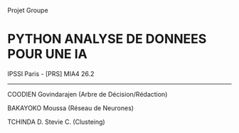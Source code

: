 Projet Groupe

# PYTHON ANALYSE DE DONNEES POUR UNE IA
IPSSI Paris - [PRS] MIA4 26.2


________________________________________________________
COODIEN Govindarajen (Arbre de Décision/Rédaction)

BAKAYOKO Moussa (Réseau de Neurones)

TCHINDA D. Stevie C. (Clusteing)
